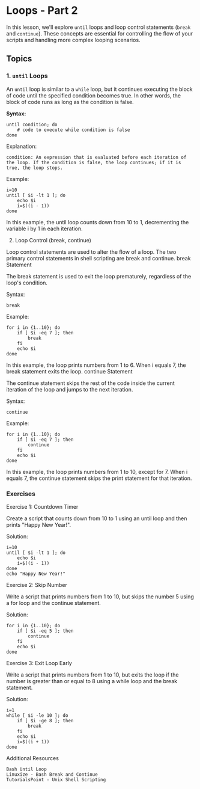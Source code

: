 # Loops - Part 2

In this lesson, we'll explore `until` loops and loop control statements (`break` and `continue`). These concepts are essential for controlling the flow of your scripts and handling more complex looping scenarios.

## Topics

### 1. `until` Loops
An `until` loop is similar to a `while` loop, but it continues executing the block of code until the specified condition becomes true. In other words, the block of code runs as long as the condition is false.

**Syntax:**

    until condition; do
        # code to execute while condition is false
    done

Explanation:

    condition: An expression that is evaluated before each iteration of the loop. If the condition is false, the loop continues; if it is true, the loop stops.

Example:

    i=10
    until [ $i -lt 1 ]; do
        echo $i
        i=$((i - 1))
    done


In this example, the until loop counts down from 10 to 1, decrementing the variable i by 1 in each iteration.

2. Loop Control (break, continue)

Loop control statements are used to alter the flow of a loop. The two primary control statements in shell scripting are break and continue.
break Statement

The break statement is used to exit the loop prematurely, regardless of the loop's condition.

Syntax:


    break

Example:

    for i in {1..10}; do
        if [ $i -eq 7 ]; then
            break
        fi
        echo $i
    done

In this example, the loop prints numbers from 1 to 6. When i equals 7, the break statement exits the loop.
continue Statement

The continue statement skips the rest of the code inside the current iteration of the loop and jumps to the next iteration.

Syntax:

    continue

Example:

    for i in {1..10}; do
        if [ $i -eq 7 ]; then
            continue
        fi
        echo $i
    done

In this example, the loop prints numbers from 1 to 10, except for 7. When i equals 7, the continue statement skips the print statement for that iteration.

### Exercises
Exercise 1: Countdown Timer

Create a script that counts down from 10 to 1 using an until loop and then prints "Happy New Year!".

Solution:

    i=10
    until [ $i -lt 1 ]; do
        echo $i
        i=$((i - 1))
    done
    echo "Happy New Year!"

Exercise 2: Skip Number

Write a script that prints numbers from 1 to 10, but skips the number 5 using a for loop and the continue statement.

Solution:

    for i in {1..10}; do
        if [ $i -eq 5 ]; then
            continue
        fi
        echo $i
    done

Exercise 3: Exit Loop Early

Write a script that prints numbers from 1 to 10, but exits the loop if the number is greater than or equal to 8 using a while loop and the break statement.

Solution:

    i=1
    while [ $i -le 10 ]; do
        if [ $i -ge 8 ]; then
            break
        fi
        echo $i
        i=$((i + 1))
    done


Additional Resources

    Bash Until Loop
    Linuxize - Bash Break and Continue
    TutorialsPoint - Unix Shell Scripting
